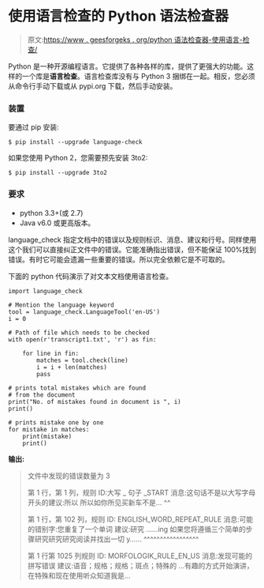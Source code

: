 # 使用语言检查的 Python 语法检查器

> 原文:[https://www . geesforgeks . org/python 语法检查器-使用语言-检查/](https://www.geeksforgeeks.org/grammar-checker-in-python-using-language-check/)

Python 是一种开源编程语言。它提供了各种各样的库，提供了更强大的功能。这样的一个库是**语言检查**。语言检查库没有与 Python 3 捆绑在一起。相反，您必须从命令行手动下载或从 pypi.org 下载，然后手动安装。

### 装置

要通过 pip 安装:

```
$ pip install --upgrade language-check
```

如果您使用 Python 2，您需要预先安装 3to2:

```
$ pip install --upgrade 3to2
```

### 要求

*   python 3.3+(或 2.7)
*   Java v6.0 或更高版本。

language_check 指定文档中的错误以及规则标识、消息、建议和行号。同样使用这个我们可以直接纠正文件中的错误。它能准确指出错误，但不能保证 100%找到错误。有时它可能会遗漏一些重要的错误。所以完全依赖它是不可取的。

下面的 python 代码演示了对文本文档使用语言检查。

```
import language_check

# Mention the language keyword
tool = language_check.LanguageTool('en-US')
i = 0

# Path of file which needs to be checked
with open(r'transcript1.txt', 'r') as fin:  

    for line in fin:
        matches = tool.check(line)
        i = i + len(matches)     
        pass

# prints total mistakes which are found 
# from the document
print("No. of mistakes found in document is ", i)
print()

# prints mistake one by one 
for mistake in matches:
    print(mistake)
    print()
```

**输出:**

> 文件中发现的错误数量为 3
> 
> 第 1 行，第 1 列，规则 ID:大写 _ 句子 _START
> 消息:这句话不是以大写字母
> 开头的建议:所以
> 所以如你所见买新车不是…
> ^^
> 
> 第 1 行，第 102 列，规则 ID: ENGLISH_WORD_REPEAT_RULE
> 消息:可能的错别字:您重复了一个单词
> 建议:研究
> ……ing 如果您将遵循三个简单的步骤研究研究研究阅读并找出一切 y……
> ^^^^^^^^^^^^^^^^^
> 
> 第 1 行第 1025 列规则 ID: MORFOLOGIK_RULE_EN_US
> 消息:发现可能的拼写错误
> 建议:语音；规格；规格；斑点；特殊的
> …有趣的方式开始演讲，在特殊和现在使用听众知道我是…